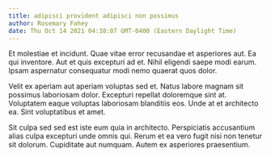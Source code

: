 ```yaml
---
title: adipisci provident adipisci non possimus
author: Rosemary Fahey
date: Thu Oct 14 2021 04:38:07 GMT-0400 (Eastern Daylight Time)
---
```

Et molestiae et incidunt. Quae vitae error recusandae et asperiores aut. Ea qui inventore. Aut et quis excepturi ad et. Nihil eligendi saepe modi earum. Ipsam aspernatur consequatur modi nemo quaerat quos dolor.

 Velit ex aperiam aut aperiam voluptas sed et. Natus labore magnam sit possimus laboriosam dolor. Excepturi repellat doloremque sint at. Voluptatem eaque voluptas laboriosam blanditiis eos. Unde at et architecto ea. Sint voluptatibus et amet.

 Sit culpa sed sed est iste eum quia in architecto. Perspiciatis accusantium alias culpa excepturi unde omnis qui. Rerum et ea vero fugit nisi non tenetur sit dolorum. Cupiditate aut numquam. Autem ex asperiores praesentium.
